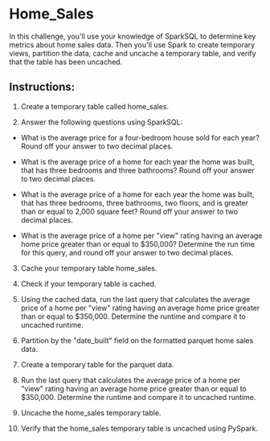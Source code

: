 # Home_Sales

In this challenge, you'll use your knowledge of SparkSQL to determine key metrics about home sales data. Then you'll use Spark to create temporary views, partition the data, cache and uncache a temporary table, and verify that the table has been uncached.

## Instructions:

1. Create a temporary table called home_sales.

2. Answer the following questions using SparkSQL:

* What is the average price for a four-bedroom house sold for each year? Round off your answer to two decimal places.

* What is the average price of a home for each year the home was built, that has three bedrooms and three bathrooms? Round off your answer to two decimal places.

* What is the average price of a home for each year the home was built, that has three bedrooms, three bathrooms, two floors, and is greater than or equal to 2,000 square feet? Round off your answer to two decimal places.

* What is the average price of a home per "view" rating having an average home price greater than or equal to $350,000? Determine the run time for this query, and round off your answer to two decimal places.

3. Cache your temporary table home_sales.

4. Check if your temporary table is cached.

5. Using the cached data, run the last query that calculates the average price of a home per "view" rating having an average home price greater than or equal to $350,000. Determine the runtime and compare it to uncached runtime.

6. Partition by the "date_built" field on the formatted parquet home sales data.

7. Create a temporary table for the parquet data.

8. Run the last query that calculates the average price of a home per "view" rating having an average home price greater than or equal to $350,000. Determine the runtime and compare it to uncached runtime.

9. Uncache the home_sales temporary table.

10. Verify that the home_sales temporary table is uncached using PySpark.


